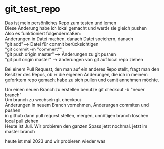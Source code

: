 # git_test_repo
Das ist mein persönliches Repo zum testen und lernen <br>
Diese Änderung habe ich lokal gemacht und werde sie gleich pushen <br>
Also es funktioniert folgendermaßen:<br>
Änderungen in Datei machen, danach Datei speichern, danach<br> 
"git add"--> Datei für commit berücksichtigen<br>
"git commit -m "comment""<br>
"git push origin master" --> Änderungen zu git pushen<br>
"git pull origin master" --> änderungen von git auf local repo ziehen <br>

Bei einem Pull Request, den man auf ein anderes Repo stellt, fragt man den Besitzer des Repos, ob er die eigenen Änderungen, die ich in meinem geforktem repo gemacht habe zu sich pullen und damit annehmen möchte.

Um einen neuen Branch zu erstellen benutze git checkout -b "neuer branch" <br>
Um branch zu wechseln git checkout <br>
Änderungen in neuem Branch vornehmen, Änderungen commiten und pushen <br>
in github dann pull request stellen, mergen, unnötigen branch  löschen<br>
local pull ziehen <br> 
Heute ist Juli. Wir probieren den ganzen Spass jetzt nochmal.
jetzt im master branch

heute ist mai 2023 und wir probieren wieder was
